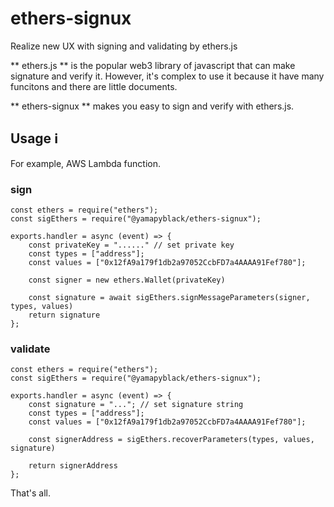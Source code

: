 # ethers-signux
Realize new UX with signing and validating by ethers.js

** ethers.js ** is the popular web3 library of javascript that can make signature and verify it.
However, it's complex to use it because it have many funcitons and there are little documents.

** ethers-signux ** makes you easy to sign and verify with ethers.js.

## Usage ℹ️

For example, AWS Lambda function.

### sign

```
const ethers = require("ethers");
const sigEthers = require("@yamapyblack/ethers-signux");

exports.handler = async (event) => {
    const privateKey = "......" // set private key
    const types = ["address"];
    const values = ["0x12fA9a179f1db2a97052CcbFD7a4AAAA91Fef780"];

    const signer = new ethers.Wallet(privateKey)
    
    const signature = await sigEthers.signMessageParameters(signer, types, values)
    return signature
};
```

### validate

```
const ethers = require("ethers");
const sigEthers = require("@yamapyblack/ethers-signux");

exports.handler = async (event) => {
    const signature = "..."; // set signature string
    const types = ["address"];
    const values = ["0x12fA9a179f1db2a97052CcbFD7a4AAAA91Fef780"];
    
    const signerAddress = sigEthers.recoverParameters(types, values, signature)

    return signerAddress
};
```

That's all.
